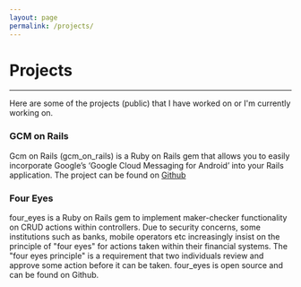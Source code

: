 ```yaml
---
layout: page
permalink: /projects/
---
```


# Projects
------------------

Here are some of the projects (public) that I have worked on or I'm currently working on. 

### GCM on Rails

Gcm on Rails (gcm_on_rails) is a Ruby on Rails gem that allows you to easily incorporate Google’s ‘Google Cloud Messaging for Android’ 
into your Rails application. The project can be found on [Github](https://github.com/dondeng/gcm_on_rails)

### Four Eyes

four_eyes is a Ruby on Rails gem to implement maker-checker functionality on CRUD actions within controllers. Due to security concerns, some
institutions such as banks, mobile operators etc increasingly insist on the principle of "four eyes" for actions taken within their financial
systems. The "four eyes principle" is a requirement that two individuals review and approve some action before it can be taken. four_eyes
is open source and can be found on Github.